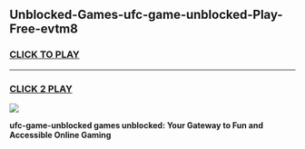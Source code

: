 
## Unblocked-Games-ufc-game-unblocked-Play-Free-evtm8
<h3>
<a href="https://premium76.site?title=ufc-game-unblocked&ref=09A">CLICK TO PLAY</a></h3>
<hr>

<h3>
<a href="https://premium76.site?title=ufc-game-unblocked&ref=09A">CLICK 2 PLAY</a>
  
</h3>

<a href="https://premium76.site?title=ufc-game-unblocked&ref=09A"><img src="https://clearcache.store/games.png"></a>


**ufc-game-unblocked games unblocked: Your Gateway to Fun and Accessible Online Gaming**
